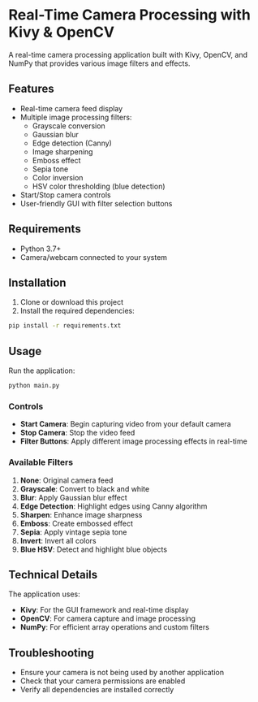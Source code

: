 # Real-Time Camera Processing with Kivy & OpenCV

A real-time camera processing application built with Kivy, OpenCV, and NumPy that provides various image filters and effects.

## Features

- Real-time camera feed display
- Multiple image processing filters:
  - Grayscale conversion
  - Gaussian blur
  - Edge detection (Canny)
  - Image sharpening
  - Emboss effect
  - Sepia tone
  - Color inversion
  - HSV color thresholding (blue detection)
- Start/Stop camera controls
- User-friendly GUI with filter selection buttons

## Requirements

- Python 3.7+
- Camera/webcam connected to your system

## Installation

1. Clone or download this project
2. Install the required dependencies:

```bash
pip install -r requirements.txt
```

## Usage

Run the application:

```bash
python main.py
```

### Controls

- **Start Camera**: Begin capturing video from your default camera
- **Stop Camera**: Stop the video feed
- **Filter Buttons**: Apply different image processing effects in real-time

### Available Filters

1. **None**: Original camera feed
2. **Grayscale**: Convert to black and white
3. **Blur**: Apply Gaussian blur effect
4. **Edge Detection**: Highlight edges using Canny algorithm
5. **Sharpen**: Enhance image sharpness
6. **Emboss**: Create embossed effect
7. **Sepia**: Apply vintage sepia tone
8. **Invert**: Invert all colors
9. **Blue HSV**: Detect and highlight blue objects

## Technical Details

The application uses:
- **Kivy**: For the GUI framework and real-time display
- **OpenCV**: For camera capture and image processing
- **NumPy**: For efficient array operations and custom filters

## Troubleshooting

- Ensure your camera is not being used by another application
- Check that your camera permissions are enabled
- Verify all dependencies are installed correctly